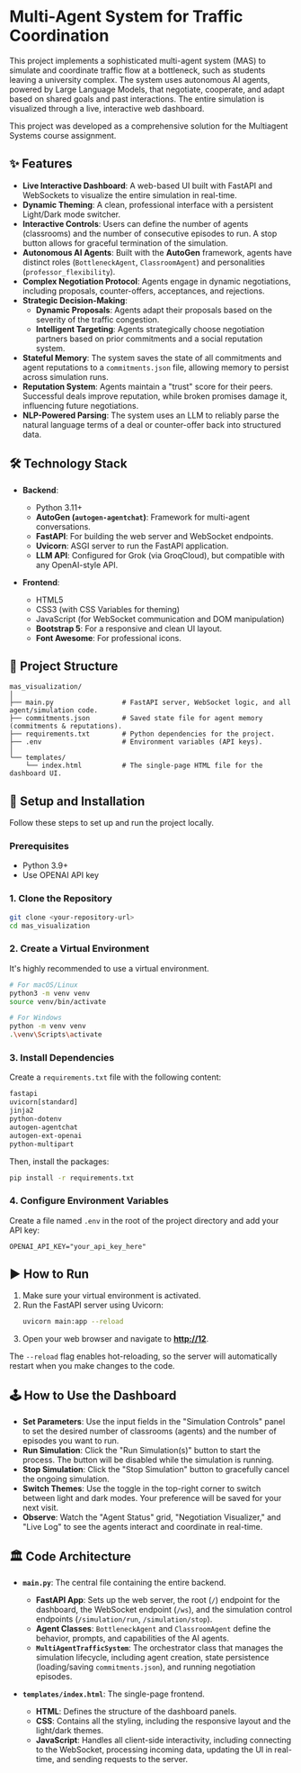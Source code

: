 # Multi-Agent System for Traffic Coordination

This project implements a sophisticated multi-agent system (MAS) to simulate and coordinate traffic flow at a bottleneck, such as students leaving a university complex. The system uses autonomous AI agents, powered by Large Language Models, that negotiate, cooperate, and adapt based on shared goals and past interactions. The entire simulation is visualized through a live, interactive web dashboard.

This project was developed as a comprehensive solution for the Multiagent Systems course assignment.

## ✨ Features

  * **Live Interactive Dashboard**: A web-based UI built with FastAPI and WebSockets to visualize the entire simulation in real-time.
  * **Dynamic Theming**: A clean, professional interface with a persistent Light/Dark mode switcher.
  * **Interactive Controls**: Users can define the number of agents (classrooms) and the number of consecutive episodes to run. A stop button allows for graceful termination of the simulation.
  * **Autonomous AI Agents**: Built with the **AutoGen** framework, agents have distinct roles (`BottleneckAgent`, `ClassroomAgent`) and personalities (`professor_flexibility`).
  * **Complex Negotiation Protocol**: Agents engage in dynamic negotiations, including proposals, counter-offers, acceptances, and rejections.
  * **Strategic Decision-Making**:
      * **Dynamic Proposals**: Agents adapt their proposals based on the severity of the traffic congestion.
      * **Intelligent Targeting**: Agents strategically choose negotiation partners based on prior commitments and a social reputation system.
  * **Stateful Memory**: The system saves the state of all commitments and agent reputations to a `commitments.json` file, allowing memory to persist across simulation runs.
  * **Reputation System**: Agents maintain a "trust" score for their peers. Successful deals improve reputation, while broken promises damage it, influencing future negotiations.
  * **NLP-Powered Parsing**: The system uses an LLM to reliably parse the natural language terms of a deal or counter-offer back into structured data.

## 🛠️ Technology Stack

  * **Backend**:

      * Python 3.11+
      * **AutoGen (`autogen-agentchat`)**: Framework for multi-agent conversations.
      * **FastAPI**: For building the web server and WebSocket endpoints.
      * **Uvicorn**: ASGI server to run the FastAPI application.
      * **LLM API**: Configured for Grok (via GroqCloud), but compatible with any OpenAI-style API.

  * **Frontend**:

      * HTML5
      * CSS3 (with CSS Variables for theming)
      * JavaScript (for WebSocket communication and DOM manipulation)
      * **Bootstrap 5**: For a responsive and clean UI layout.
      * **Font Awesome**: For professional icons.

## 📁 Project Structure

```
mas_visualization/
│
├── main.py                 # FastAPI server, WebSocket logic, and all agent/simulation code.
├── commitments.json        # Saved state file for agent memory (commitments & reputations).
├── requirements.txt        # Python dependencies for the project.
├── .env                    # Environment variables (API keys).
│
└── templates/
    └── index.html          # The single-page HTML file for the dashboard UI.
```

## 🚀 Setup and Installation

Follow these steps to set up and run the project locally.

### Prerequisites

  * Python 3.9+
  * Use OPENAI API key

### 1\. Clone the Repository

```bash
git clone <your-repository-url>
cd mas_visualization
```

### 2\. Create a Virtual Environment

It's highly recommended to use a virtual environment.

```bash
# For macOS/Linux
python3 -m venv venv
source venv/bin/activate

# For Windows
python -m venv venv
.\venv\Scripts\activate
```

### 3\. Install Dependencies

Create a `requirements.txt` file with the following content:

```txt
fastapi
uvicorn[standard]
jinja2
python-dotenv
autogen-agentchat
autogen-ext-openai
python-multipart
```

Then, install the packages:

```bash
pip install -r requirements.txt
```

### 4\. Configure Environment Variables

Create a file named `.env` in the root of the project directory and add your API key:

```env
OPENAI_API_KEY="your_api_key_here"
```

## ▶️ How to Run

1.  Make sure your virtual environment is activated.
2.  Run the FastAPI server using Uvicorn:
    ```bash
    uvicorn main:app --reload
    ```
3.  Open your web browser and navigate to **[http://12](https://www.google.com/search?q=http://127.0.0.1:8000)**.

The `--reload` flag enables hot-reloading, so the server will automatically restart when you make changes to the code.

## 🕹️ How to Use the Dashboard

  * **Set Parameters**: Use the input fields in the "Simulation Controls" panel to set the desired number of classrooms (agents) and the number of episodes you want to run.
  * **Run Simulation**: Click the "Run Simulation(s)" button to start the process. The button will be disabled while the simulation is running.
  * **Stop Simulation**: Click the "Stop Simulation" button to gracefully cancel the ongoing simulation.
  * **Switch Themes**: Use the toggle in the top-right corner to switch between light and dark modes. Your preference will be saved for your next visit.
  * **Observe**: Watch the "Agent Status" grid, "Negotiation Visualizer," and "Live Log" to see the agents interact and coordinate in real-time.

## 🏛️ Code Architecture

  * **`main.py`**: The central file containing the entire backend.

      * **FastAPI App**: Sets up the web server, the root (`/`) endpoint for the dashboard, the WebSocket endpoint (`/ws`), and the simulation control endpoints (`/simulation/run`, `/simulation/stop`).
      * **Agent Classes**: `BottleneckAgent` and `ClassroomAgent` define the behavior, prompts, and capabilities of the AI agents.
      * **`MultiAgentTrafficSystem`**: The orchestrator class that manages the simulation lifecycle, including agent creation, state persistence (loading/saving `commitments.json`), and running negotiation episodes.

  * **`templates/index.html`**: The single-page frontend.

      * **HTML**: Defines the structure of the dashboard panels.
      * **CSS**: Contains all the styling, including the responsive layout and the light/dark themes.
      * **JavaScript**: Handles all client-side interactivity, including connecting to the WebSocket, processing incoming data, updating the UI in real-time, and sending requests to the server.
